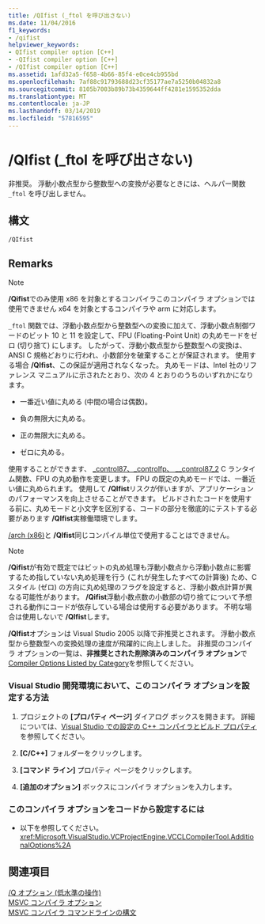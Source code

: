 ```yaml
---
title: /QIfist (_ftol を呼び出さない)
ms.date: 11/04/2016
f1_keywords:
- /qifist
helpviewer_keywords:
- QIfist compiler option [C++]
- -QIfist compiler option [C++]
- /QIfist compiler option [C++]
ms.assetid: 1afd32a5-f658-4b66-85f4-e0ce4cb955bd
ms.openlocfilehash: 7af88c91793688d23cf35177ae7a5250b04832a8
ms.sourcegitcommit: 8105b7003b89b73b4359644ff4281e1595352dda
ms.translationtype: MT
ms.contentlocale: ja-JP
ms.lasthandoff: 03/14/2019
ms.locfileid: "57816595"
---
```

# <a name="qifist-suppress-ftol"></a>/QIfist (_ftol を呼び出さない)

非推奨。 浮動小数点型から整数型への変換が必要なときには、ヘルパー関数 `_ftol` を呼び出しません。

## <a name="syntax"></a>構文

```
/QIfist
```

## <a name="remarks"></a>Remarks

> [!NOTE]
>  **/Qifist**でのみ使用 x86 を対象とするコンパイラこのコンパイラ オプションでは使用できません x64 を対象とするコンパイラや arm に対応します。


  `_ftol` 関数では、浮動小数点型から整数型への変換に加えて、浮動小数点制御ワードのビット 10 と 11 を設定して、FPU (Floating-Point Unit) の丸めモードをゼロ (切り捨て) にします。 したがって、浮動小数点型から整数型への変換は、ANSI C 規格どおりに行われ、小数部分を破棄することが保証されます。 使用する場合 **/QIfist**、この保証が適用されなくなった。 丸めモードは、Intel 社のリファレンス マニュアルに示されたとおり、次の 4 とおりのうちのいずれかになります。

- 一番近い値に丸める (中間の場合は偶数)。

- 負の無限大に丸める。

- 正の無限大に丸める。

- ゼロに丸める。

使用することができます、 [_control87、_controlfp、 \__control87_2](../../c-runtime-library/reference/control87-controlfp-control87-2.md) C ランタイム関数、FPU の丸め動作を変更します。 FPU の既定の丸めモードでは、一番近い値に丸められます。 使用して **/QIfist**リスクが伴いますが、アプリケーションのパフォーマンスを向上させることができます。 ビルドされたコードを使用する前に、丸めモードと小文字を区別する、コードの部分を徹底的にテストする必要があります **/QIfist**実稼働環境でします。

[/arch (x86)](arch-x86.md)と **/QIfist**同じコンパイル単位で使用することはできません。

> [!NOTE]
>  **/Qifist**が有効で既定ではビットの丸め処理も浮動小数点から浮動小数点に影響するため指していない丸め処理を行う (これが発生したすべての計算後) ため、C スタイル (ゼロ) の方向に丸め処理のフラグを設定すると、浮動小数点計算が異なる可能性があります。 **/Qifist**浮動小数点数の小数部の切り捨てについて予想される動作にコードが依存している場合は使用する必要があります。 不明な場合は使用しないで **/QIfist**します。

**/QIfist**オプションは Visual Studio 2005 以降で非推奨とされます。 浮動小数点型から整数型への変換処理の速度が飛躍的に向上しました。 非推奨のコンパイラ オプションの一覧は、**非推奨とされた削除済みのコンパイラ オプション**で[Compiler Options Listed by Category](compiler-options-listed-by-category.md)を参照してください。

### <a name="to-set-this-compiler-option-in-the-visual-studio-development-environment"></a>Visual Studio 開発環境において、このコンパイラ オプションを設定する方法

1. プロジェクトの **[プロパティ ページ]** ダイアログ ボックスを開きます。 詳細については、[Visual Studio での設定の C++ コンパイラとビルド プロパティ](../working-with-project-properties.md)を参照してください。

1. **[C/C++]** フォルダーをクリックします。

1. **[コマンド ライン]** プロパティ ページをクリックします。

1. **[追加のオプション]** ボックスにコンパイラ オプションを入力します。

### <a name="to-set-this-compiler-option-programmatically"></a>このコンパイラ オプションをコードから設定するには

- 以下を参照してください。<xref:Microsoft.VisualStudio.VCProjectEngine.VCCLCompilerTool.AdditionalOptions%2A>

## <a name="see-also"></a>関連項目

[/Q オプション (低水準の操作)](q-options-low-level-operations.md)<br/>
[MSVC コンパイラ オプション](compiler-options.md)<br/>
[MSVC コンパイラ コマンドラインの構文](compiler-command-line-syntax.md)
